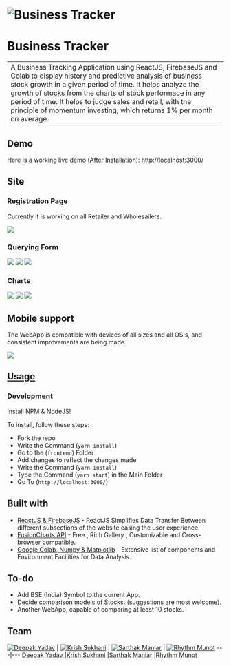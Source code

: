 # ![Business Tracker](https://github.com/vieee/spit_hackathon/blob/master/frontend/public/front.png)
# Business Tracker
<table>
<tr>
<td>
  A Business Tracking Application using ReactJS, FirebaseJS and Colab to display history and predictive analysis of business stock growth in a given period of time. It helps analyze the growth of stocks from the  charts of stock performace in any period of time. It helps to judge sales and retail, with the principle of momentum investing, which returns 1% per month on average.
</td>
</tr>
</table>


## Demo
Here is a working live demo (After Installation):  http://localhost:3000/


## Site

### Registration Page
Currently it is working on all Retailer and Wholesailers.

![](https://github.com/vieee/spit_hackathon/blob/master/frontend/public/register.png)

### Querying Form
![](https://github.com/vieee/spit_hackathon/blob/master/frontend/public/retailer.png)
![](https://github.com/vieee/spit_hackathon/blob/master/frontend/public/add_sales.png)
![](https://github.com/vieee/spit_hackathon/blob/master/frontend/public/add_buy.png)

### Charts
![](https://github.com/vieee/spit_hackathon/blob/master/frontend/public/diag_1.png)
![](https://github.com/vieee/spit_hackathon/blob/master/frontend/public/diag_2.png)
![](https://github.com/vieee/spit_hackathon/blob/master/frontend/public/diag_3.png)

## Mobile support
The WebApp is compatible with devices of all sizes and all OS's, and consistent improvements are being made.

![](https://iharsh234.github.io/WebApp/images/demo/mobile.png)




## [Usage](https://iharsh234.github.io/WebApp/) 

### Development
Install NPM & NodeJS!

To install, follow these steps:

- Fork the repo
- Write the Command (`yarn install`)
- Go to the (`frontend`) Folder
- Add changes to reflect the changes made
- Write the Command (`yarn install`)
- Type the Command (`yarn start`) in the Main Folder 
- Go To (`http://localhost:3000/`)


## Built with 

- [ReactJS & FirebaseJS](http://www.w3schools.com/jquery/jquery_ref_ajax.asp) - ReactJS Simplifies Data Transfer Between different subsections of the website easing the user experience.
- [FusionCharts API](https://developers.google.com/chart/interactive/docs/quick_start) - Free , Rich Gallery , Customizable and Cross-browser compatible.
- [Google Colab, Numpy & Matplotlib](http://getbootstrap.com/) - Extensive list of components and Environment Facilities for Data Analysis.


## To-do
- Add BSE (India) Symbol to the current App.
- Decide comparison models of Stocks. (suggestions are most welcome).
- Another WebApp, capable of comparing at least 10 stocks.

## Team

[![Deepak Yadav](https://avatars1.githubusercontent.com/u/12688534?v=3&s=144)](https://github.com/vieee)  | [![Krish Sukhani](https://github.com/iharsh234/WebApp/blob/master/images/quandl.jpg)](https://github.com/KrishSukhani23/) | [![Sarthak Maniar](https://github.com/iharsh234/WebApp/blob/master/images/quandl.jpg)](https://github.com/sarthakmaniar27) | [![Rhythm Munot](https://github.com/iharsh234/WebApp/blob/master/images/quandl.jpg)](https://github.com/rhythm-munot)
---|---
[Deepak Yadav ](https://github.com/vieee) |[Krish Sukhani ](https://github.com/KrishSukhani23) |[Sarthak Maniar ](https://github.com/sarthakmaniar27) |[Rhythm Munot](https://github.com/rhythm-munot)
